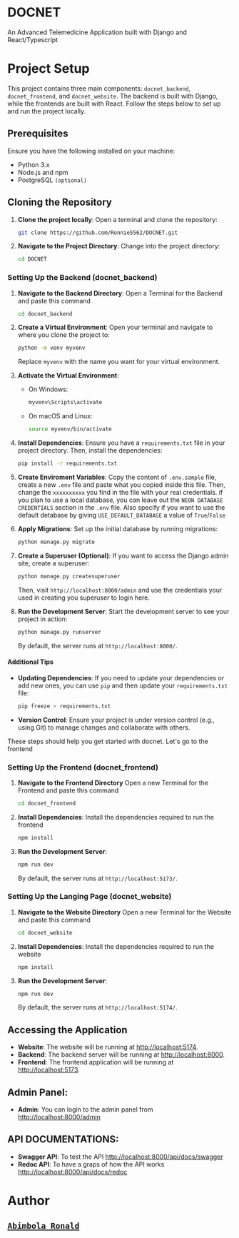 # DOCNET
An Advanced Telemedicine Application built with Django and React/Typescript

# Project Setup

This project contains three main components: `docnet_backend`, `docnet_frontend`, and `docnet_website`. The backend is built with Django, while the frontends are built with React. Follow the steps below to set up and run the project locally.

## Prerequisites

Ensure you have the following installed on your machine:

- Python 3.x
- Node.js and npm
- PostgreSQL `(optional)`

## Cloning the Repository

1. **Clone the project locally**: Open a terminal and clone the repository:

    ```bash
    git clone https://github.com/Ronnie5562/DOCNET.git
    ```

2. **Navigate to the Project Directory**:
   Change into the project directory:

    ```bash
    cd DOCNET
    ```

### Setting Up the Backend (docnet_backend)

1. **Navigate to the Backend Directory**:
    Open a Terminal for the Backend and paste this command

    ```bash
    cd docnet_backend
    ```

2. **Create a Virtual Environment**:
   Open your terminal and navigate to where you clone the project to:

   ```bash
   python -m venv myvenv
   ```

   Replace `myvenv` with the name you want for your virtual environment.

3. **Activate the Virtual Environment**:
   - On Windows:

     ```bash
     myvenv\Scripts\activate
     ```

   - On macOS and Linux:

     ```bash
     source myvenv/bin/activate
     ```

4. **Install Dependencies**:
   Ensure you have a `requirements.txt` file in your project directory. Then, install the dependencies:

   ```bash
   pip install -r requirements.txt
   ```

5. **Create Enviroment Variables**:
    Copy the content of `.env.sample` file, create a new `.env` file and paste what you copied inside this file.
    Then, change the `xxxxxxxxxx` you find in the file with your real credentials.
    if you plan to use a local database, you can leave out the `NEON DATABASE CREDENTIALS` section in the `.env` file.
    Also specify if you want to use the default detabase by giving `USE_DEFAULT_DATABASE` a value of `True`/`False`

6. **Apply Migrations**:
   Set up the initial database by running migrations:

   ```bash
   python manage.py migrate
   ```

7. **Create a Superuser (Optional)**:
   If you want to access the Django admin site, create a superuser:

   ```bash
   python manage.py createsuperuser
   ```

   Then, visit `http://localhost:8000/admin` and use the credentials your used in creating you superuser to login here.

8. **Run the Development Server**:
   Start the development server to see your project in action:

   ```bash
   python manage.py runserver
   ```

   By default, the server runs at `http://localhost:8000/`.


#### Additional Tips

- **Updating Dependencies**:
  If you need to update your dependencies or add new ones, you can use `pip` and then update your `requirements.txt` file:

  ```bash
  pip freeze > requirements.txt
  ```

- **Version Control**:
  Ensure your project is under version control (e.g., using Git) to manage changes and collaborate with others.

These steps should help you get started with docnet. Let's go to the frontend


### Setting Up the Frontend (docnet_frontend)

1. **Navigate to the Frontend Directory**
   Open a new Terminal for the Frontend and paste this command

    ```bash
    cd docnet_frontend
    ```

2. **Install Dependencies**:
    Install the dependencies required to run the frontend
    ```bash
    npm install
    ```

3. **Run the Development Server**:
    ```bash
    npm run dev
    ```

    By default, the server runs at `http://localhost:5173/`.


### Setting Up the Langing Page (docnet_website)

1. **Navigate to the Website Directory**
   Open a new Terminal for the Website and paste this command

    ```bash
    cd docnet_website
    ```

2. **Install Dependencies**:
    Install the dependencies required to run the website

    ```bash
    npm install
    ```

3. **Run the Development Server**:

    ```bash
    npm run dev
    ```

    By default, the server runs at `http://localhost:5174/`.

## Accessing the Application
- **Website**: The website will be running at <http://localhost:5174>.
- **Backend**: The backend server will be running at <http://localhost:8000>.
- **Frontend**: The frontend application will be running at <http://localhost:5173>.

## Admin Panel:
- **Admin**: You can login to the admin panel from <http://localhost:8000/admin>

## API DOCUMENTATIONS:

- **Swagger API**: To test the API <http://localhost:8000/api/docs/swagger>
- **Redoc API**: To have a graps of how the API works <http://localhost:8000/api/docs/redoc>


# Author

## [`Abimbola Ronald`](https://www.linkedin.com/in/abimbola-ronald-977299224/)
